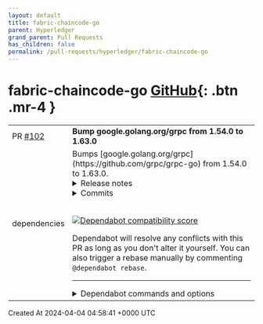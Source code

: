 ```yaml
---
layout: default
title: fabric-chaincode-go
parent: Hyperledger
grand_parent: Pull Requests
has_children: false
permalink: /pull-requests/hyperledger/fabric-chaincode-go
---
```


# fabric-chaincode-go <span class="fs-3 right-align">[GitHub](https://github.com/hyperledger/fabric-chaincode-go){: .btn .mr-4 }</span>


<div>
    <table>
        <tr>
            <td>
                PR <a href="https://github.com/hyperledger/fabric-chaincode-go/pull/102" class=".btn">#102</a>
            </td>
            <td>
                <b>
                    Bump google.golang.org/grpc from 1.54.0 to 1.63.0
                </b>
            </td>
        </tr>
        <tr>
            <td>
                <span class="chip">dependencies</span>
            </td>
            <td>
                Bumps [google.golang.org/grpc](https://github.com/grpc/grpc-go) from 1.54.0 to 1.63.0.
<details>
<summary>Release notes</summary>
<p><em>Sourced from <a href="https://github.com/grpc/grpc-go/releases">google.golang.org/grpc's releases</a>.</em></p>
<blockquote>
<h2>Release 1.63.0</h2>
<h1>Behavior Changes</h1>
<ul>
<li>grpc: Return canonical target string from <code>resolver.Address.String()</code> (experimental) (<a href="https://redirect.github.com/grpc/grpc-go/issues/6923">#6923</a>)</li>
<li>client &amp; server: when using write buffer pooling, use input value for buffer size instead of size*2 (<a href="https://redirect.github.com/grpc/grpc-go/issues/6983">#6983</a>)
<ul>
<li>Special Thanks: <a href="https://github.com/raghav-stripe"><code>@​raghav-stripe</code></a></li>
</ul>
</li>
</ul>
<h1>New Features</h1>
<ul>
<li>grpc: add <code>ClientConn.CanonicalTarget()</code> to return the canonical target string. (<a href="https://redirect.github.com/grpc/grpc-go/issues/7006">#7006</a>)</li>
<li>xds: implement LRS named metrics support (<a href="https://github.com/grpc/proposal/blob/master/A64-lrs-custom-metrics.md">gRFC A64</a>) (<a href="https://redirect.github.com/grpc/grpc-go/issues/7027">#7027</a>)
<ul>
<li>Special Thanks: <a href="https://github.com/danielzhaotongliu"><code>@​danielzhaotongliu</code></a></li>
</ul>
</li>
<li>grpc: introduce <code>grpc.NewClient</code> to allow users to create new clients in idle mode and with &quot;dns&quot; as the default resolver (<a href="https://redirect.github.com/grpc/grpc-go/issues/7010">#7010</a>)
<ul>
<li>Special Thanks: <a href="https://github.com/bruuuuuuuce"><code>@​bruuuuuuuce</code></a></li>
</ul>
</li>
</ul>
<h1>API Changes</h1>
<ul>
<li>grpc: stabilize experimental method <code>ClientConn.Target()</code> (<a href="https://redirect.github.com/grpc/grpc-go/issues/7006">#7006</a>)</li>
</ul>
<h1>Bug Fixes</h1>
<ul>
<li>xds: fix an issue that would cause the client to send an empty list of resources for LDS/CDS upon reconnecting with the management server (<a href="https://redirect.github.com/grpc/grpc-go/issues/7026">#7026</a>)</li>
<li>server: Fix some errors returned by a server when using a <code>grpc.Server</code> as an <code>http.Handler</code> with the Go stdlib HTTP server (<a href="https://redirect.github.com/grpc/grpc-go/issues/6989">#6989</a>)</li>
<li>resolver/dns: add <code>SetResolvingTimeout</code> to allow configuring the DNS resolver's global timeout (<a href="https://redirect.github.com/grpc/grpc-go/issues/6917">#6917</a>)
<ul>
<li>Special Thanks: <a href="https://github.com/and1truong"><code>@​and1truong</code></a></li>
</ul>
</li>
<li>Set the security level of Windows named pipes to NoSecurity (<a href="https://redirect.github.com/grpc/grpc-go/issues/6956">#6956</a>)
<ul>
<li>Special Thanks: <a href="https://github.com/irsl"><code>@​irsl</code></a></li>
</ul>
</li>
</ul>
<h2>Release 1.62.2</h2>
<h1>Dependencies</h1>
<ul>
<li>Update http2 library to address vulnerability <a href="https://www.kb.cert.org/vuls/id/421644">CVE-2023-45288</a></li>
</ul>
<h2>Release 1.62.1</h2>
<h1>Bug Fixes</h1>
<ul>
<li>xds: fix a bug that results in <code>no matching virtual host found</code> RPC errors due to a difference between the target and LDS resource names (<a href="https://redirect.github.com/grpc/grpc-go/issues/6997">#6997</a>)</li>
<li>server: fixed stats handler data <code>InPayload.Length</code> for unary RPC calls (<a href="https://redirect.github.com/grpc/grpc-go/issues/6766">#6766</a>)
<ul>
<li>Special Thanks: <a href="https://github.com/hueypark"><code>@​hueypark</code></a></li>
</ul>
</li>
<li>grpc: the experimental <code>RecvBufferPool</code> <code>DialOption</code> and <code>ServerOption</code> are now active during unary RPCs with compression (<a href="https://redirect.github.com/grpc/grpc-go/issues/6766">#6766</a>)
<ul>
<li>Special Thanks: <a href="https://github.com/hueypark"><code>@​hueypark</code></a></li>
</ul>
</li>
<li>grpc: trim whitespaces in <code>accept-encoding</code> header before determining compressors
<ul>
<li>Special Thanks: <a href="https://github.com/sercand"><code>@​sercand</code></a></li>
</ul>
</li>
</ul>
<h2>Release 1.62.0</h2>
<h1>New Features</h1>
<ul>
<li>grpc: Add StaticMethod CallOption as a signal to stats handler that a method is safe to use as an instrument key (<a href="https://redirect.github.com/grpc/grpc-go/issues/6986">#6986</a>)</li>
</ul>
<h1>Behavior Changes</h1>
<!-- raw HTML omitted -->
</blockquote>
<p>... (truncated)</p>
</details>
<details>
<summary>Commits</summary>
<ul>
<li><a href="https://github.com/grpc/grpc-go/commit/c68f4566b9cacdb11c42a6eb14ee66a33d9b7c12"><code>c68f456</code></a> Change version to 1.63.0 (<a href="https://redirect.github.com/grpc/grpc-go/issues/7050">#7050</a>)</li>
<li><a href="https://github.com/grpc/grpc-go/commit/6369167ae33538aca051225fe5b5e07c2b022eb5"><code>6369167</code></a> *: update http2 dependency (<a href="https://redirect.github.com/grpc/grpc-go/issues/7082">#7082</a>)</li>
<li><a href="https://github.com/grpc/grpc-go/commit/88547614e7427f7ce87a5f5485d897ae09044641"><code>8854761</code></a> cherry-pick: channelz: fix race accessing channelMap without lock (<a href="https://redirect.github.com/grpc/grpc-go/issues/7079">#7079</a>) (<a href="https://redirect.github.com/grpc/grpc-go/issues/7">#7</a>...</li>
<li><a href="https://github.com/grpc/grpc-go/commit/e62770d76fc9508a2266d8bb8c6f2967e0dbc6fc"><code>e62770d</code></a> channelz: add LocalAddr to listen sockets and test (<a href="https://redirect.github.com/grpc/grpc-go/issues/7062">#7062</a>) (<a href="https://redirect.github.com/grpc/grpc-go/issues/7063">#7063</a>)</li>
<li><a href="https://github.com/grpc/grpc-go/commit/4ffccf1a5f97417eeb000d521f6415b6eb33bb5f"><code>4ffccf1</code></a> googlec2p: use xdstp style template for client LDS resource name (<a href="https://redirect.github.com/grpc/grpc-go/issues/7048">#7048</a>)</li>
<li><a href="https://github.com/grpc/grpc-go/commit/faf9964afe47a919a1469419413a0cae4bc86769"><code>faf9964</code></a> gracefulswitch: add ParseConfig and make UpdateClientConnState call SwitchTo ...</li>
<li><a href="https://github.com/grpc/grpc-go/commit/800a8e02b5f25fa6aceb5771c0c263dae0928f8f"><code>800a8e0</code></a> channelz: re-add state for subchannels (<a href="https://redirect.github.com/grpc/grpc-go/issues/7046">#7046</a>)</li>
<li><a href="https://github.com/grpc/grpc-go/commit/dadbbfa2863a67ed640aac924b7b7fd18b50a429"><code>dadbbfa</code></a> channelz: re-add target and state (<a href="https://redirect.github.com/grpc/grpc-go/issues/7042">#7042</a>)</li>
<li><a href="https://github.com/grpc/grpc-go/commit/55cd7a68b3c18a0f76ea9c1be37221a5b901a798"><code>55cd7a6</code></a> channelz: major cleanup / reorganization (<a href="https://redirect.github.com/grpc/grpc-go/issues/6969">#6969</a>)</li>
<li><a href="https://github.com/grpc/grpc-go/commit/a1033b1f44942fe30e3308ba85ee647e4187d97e"><code>a1033b1</code></a> xds: add LRS named metrics support (<a href="https://redirect.github.com/grpc/grpc-go/issues/7027">#7027</a>)</li>
<li>Additional commits viewable in <a href="https://github.com/grpc/grpc-go/compare/v1.54.0...v1.63.0">compare view</a></li>
</ul>
</details>
<br />


[![Dependabot compatibility score](https://dependabot-badges.githubapp.com/badges/compatibility_score?dependency-name=google.golang.org/grpc&package-manager=go_modules&previous-version=1.54.0&new-version=1.63.0)](https://docs.github.com/en/github/managing-security-vulnerabilities/about-dependabot-security-updates#about-compatibility-scores)

Dependabot will resolve any conflicts with this PR as long as you don't alter it yourself. You can also trigger a rebase manually by commenting `@dependabot rebase`.

[//]: # (dependabot-automerge-start)
[//]: # (dependabot-automerge-end)

---

<details>
<summary>Dependabot commands and options</summary>
<br />

You can trigger Dependabot actions by commenting on this PR:
- `@dependabot rebase` will rebase this PR
- `@dependabot recreate` will recreate this PR, overwriting any edits that have been made to it
- `@dependabot merge` will merge this PR after your CI passes on it
- `@dependabot squash and merge` will squash and merge this PR after your CI passes on it
- `@dependabot cancel merge` will cancel a previously requested merge and block automerging
- `@dependabot reopen` will reopen this PR if it is closed
- `@dependabot close` will close this PR and stop Dependabot recreating it. You can achieve the same result by closing it manually
- `@dependabot show <dependency name> ignore conditions` will show all of the ignore conditions of the specified dependency
- `@dependabot ignore this major version` will close this PR and stop Dependabot creating any more for this major version (unless you reopen the PR or upgrade to it yourself)
- `@dependabot ignore this minor version` will close this PR and stop Dependabot creating any more for this minor version (unless you reopen the PR or upgrade to it yourself)
- `@dependabot ignore this dependency` will close this PR and stop Dependabot creating any more for this dependency (unless you reopen the PR or upgrade to it yourself)


</details>
            </td>
        </tr>
    </table>
    <div class="right-align">
        Created At 2024-04-04 04:58:41 +0000 UTC
    </div>
</div>

